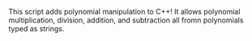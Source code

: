 This script adds polynomial manipulation to C++! It allows polynomial multiplication, division, addition, and subtraction all fromn polynomials typed as strings.
